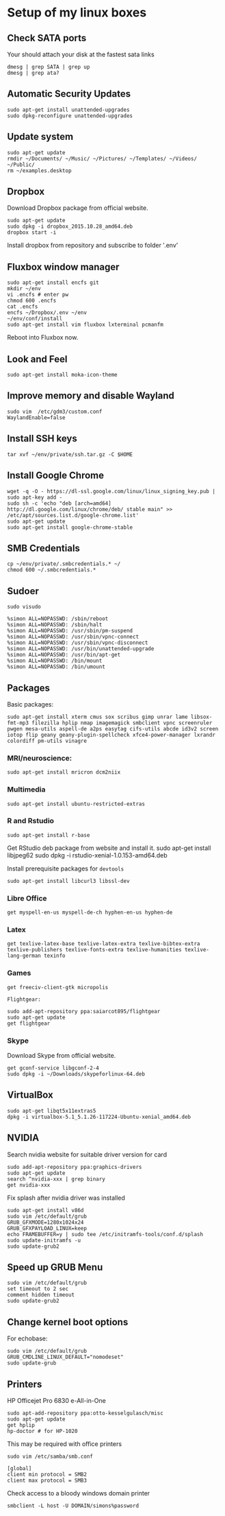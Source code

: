 # Setup of my linux boxes

## Check SATA ports
Your should attach your disk at the fastest sata links

    dmesg | grep SATA | grep up
    dmesg | grep ata?
    
## Automatic Security Updates
    sudo apt-get install unattended-upgrades
    sudo dpkg-reconfigure unattended-upgrades
    
## Update system
    sudo apt-get update
    rmdir ~/Documents/ ~/Music/ ~/Pictures/ ~/Templates/ ~/Videos/ ~/Public/
    rm ~/examples.desktop

## Dropbox
Download Dropbox package from official website.

    sudo apt-get update
    sudo dpkg -i dropbox_2015.10.28_amd64.deb
    dropbox start -i

Install dropbox from repository and subscribe to folder '.env'

## Fluxbox window manager
    sudo apt-get install encfs git
    mkdir ~/env
    vi .encfs # enter pw
    chmod 600 .encfs
    cat .encfs
    encfs ~/Dropbox/.env ~/env
    ~/env/conf/install
    sudo apt-get install vim fluxbox lxterminal pcmanfm

Reboot into Fluxbox now.

## Look and Feel
    sudo apt-get install moka-icon-theme

## Improve memory and disable Wayland
    sudo vim  /etc/gdm3/custom.conf
    WaylandEnable=false
    
## Install SSH keys
    tar xvf ~/env/private/ssh.tar.gz -C $HOME

## Install Google Chrome

    wget -q -O - https://dl-ssl.google.com/linux/linux_signing_key.pub | sudo apt-key add -
    sudo sh -c 'echo "deb [arch=amd64] http://dl.google.com/linux/chrome/deb/ stable main" >> /etc/apt/sources.list.d/google-chrome.list'
    sudo apt-get update
    sudo apt-get install google-chrome-stable

## SMB Credentials

    cp ~/env/private/.smbcredentials.* ~/
    chmod 600 ~/.smbcredentials.*

## Sudoer

    sudo visudo

    %simon ALL=NOPASSWD: /sbin/reboot
    %simon ALL=NOPASSWD: /sbin/halt
    %simon ALL=NOPASSWD: /usr/sbin/pm-suspend
    %simon ALL=NOPASSWD: /usr/sbin/vpnc-connect
    %simon ALL=NOPASSWD: /usr/sbin/vpnc-disconnect
    %simon ALL=NOPASSWD: /usr/bin/unattended-upgrade
    %simon ALL=NOPASSWD: /usr/bin/apt-get
    %simon ALL=NOPASSWD: /bin/mount
    %simon ALL=NOPASSWD: /bin/umount

## Packages
Basic packages:

    sudo apt-get install xterm cmus sox scribus gimp unrar lame libsox-fmt-mp3 filezilla hplip nmap imagemagick smbclient vpnc screenruler pwgen mesa-utils aspell-de a2ps easytag cifs-utils abcde id3v2 screen iotop flip geany geany-plugin-spellcheck xfce4-power-manager lxrandr colordiff pm-utils vinagre
    
### MRI/neuroscience:

    sudo apt-get install mricron dcm2niix
    
### Multimedia
    sudo apt-get install ubuntu-restricted-extras
    
### R and Rstudio
    sudo apt-get install r-base   
    
Get RStudio deb package from website and install it.
    sudo apt-get install libjpeg62 
    sudo dpkg -i rstudio-xenial-1.0.153-amd64.deb

Install prerequisite packages for `devtools`
    
    sudo apt-get install libcurl3 libssl-dev

### Libre Office

    get myspell-en-us myspell-de-ch hyphen-en-us hyphen-de

### Latex

    get texlive-latex-base texlive-latex-extra texlive-bibtex-extra texlive-publishers texlive-fonts-extra texlive-humanities texlive-lang-german texinfo

### Games

    get freeciv-client-gtk micropolis
    
    Flightgear:
    
    sudo add-apt-repository ppa:saiarcot895/flightgear
    sudo apt-get update
    get flightgear

### Skype
Download Skype from official website.

    get gconf-service libgconf-2-4
    sudo dpkg -i ~/Downloads/skypeforlinux-64.deb
    
## VirtualBox

    sudo apt-get libqt5x11extras5
    dpkg -i virtualbox-5.1_5.1.26-117224-Ubuntu-xenial_amd64.deb
    
## NVIDIA
Search nvidia website for suitable driver version for card

    sudo add-apt-repository ppa:graphics-drivers
    sudo apt-get update
    search ^nvidia-xxx | grep binary
    get nvidia-xxx

Fix splash after nvidia driver was installed

    sudo apt-get install v86d
    sudo vim /etc/default/grub
    GRUB_GFXMODE=1280x1024x24
    GRUB_GFXPAYLOAD_LINUX=keep
    echo FRAMEBUFFER=y | sudo tee /etc/initramfs-tools/conf.d/splash
    sudo update-initramfs -u
    sudo update-grub2

## Speed up GRUB Menu

    sudo vim /etc/default/grub
    set timeout to 2 sec
    comment hidden timeout
    sudo update-grub2

## Change kernel boot options
For echobase:

    sudo vim /etc/default/grub
    GRUB_CMDLINE_LINUX_DEFAULT="nomodeset"
    sudo update-grub

## Printers
HP Officejet Pro 6830 e-All-in-One

    sudo apt-add-repository ppa:otto-kesselgulasch/misc
    sudo apt-get update
    get hplip
    hp-doctor # for HP-1020
    
This may be required with office printers
    
    sudo vim /etc/samba/smb.conf
    
    [global]
    client min protocol = SMB2
    client max protocol = SMB3
    
Check access to a bloody windows domain printer

    smbclient -L host -U DOMAIN/simons%password
    


